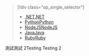 > [!div class="op_single_selector"]
> * [<span data-ttu-id="35296-101">.NET</span><span class="sxs-lookup"><span data-stu-id="35296-101">.NET</span></span>](../articles/active-directory-b2c/active-directory-b2c-devquickstarts-graph-dotnet.md)
> * [<span data-ttu-id="35296-102">Python</span><span class="sxs-lookup"><span data-stu-id="35296-102">Python</span></span>](active-directory-b2c-devquickstarts-graph-python.md)
> * [<span data-ttu-id="35296-103">NodeJS</span><span class="sxs-lookup"><span data-stu-id="35296-103">NodeJS</span></span>](active-directory-b2c-devquickstarts-graph-nodeJS.md)
> * [<span data-ttu-id="35296-104">Java</span><span class="sxs-lookup"><span data-stu-id="35296-104">Java</span></span>](active-directory-b2c-devquickstarts-graph-java.md)
> * [<span data-ttu-id="35296-105">Ruby</span><span class="sxs-lookup"><span data-stu-id="35296-105">Ruby</span></span>](active-directory-b2c-devquickstarts-graph-ruby.md)
> 
> 
<span data-ttu-id="35296-106">測試測試 2</span><span class="sxs-lookup"><span data-stu-id="35296-106">Testing Testing 2</span></span>
